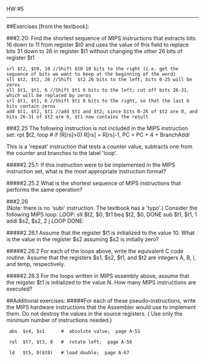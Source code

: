 
HW #5
*****

##Exercises [from the textbook]:
 
###2.20:
Find the shortest sequence of MIPS instructions that extracts bits 16 down to 11 from register $t0 
and uses the value of this field to replace bits 31 down to 26 in register $t1 without changing 
the other 26 bits of register $t1

    srl $t2, $t0, 10 //Shift $t0 10 bits to the right (i.e. get the sequence of bits we want to keep at the beginning of the word)
    sll $t2, $t2, 26 //Shift  $t2 26 bits to the left; bits 0-25 will be zeros
    sll $t1, $t1, 6 //Shift $t1 6 bits to the left; cut off bits 26-31, which will be replaced by zeros
    srl $t1, $t1, 6 //Shift $t1 6 bits to the right, so that the last 6 bits contain zeros
    add $t1, $t2, $t1 //add $t1 and $t2; since bits 0-26 of $t2 are 0, and bits 26-31 of $t2 are 0, $t1 now contains the result
 
###2.25 
The following instruction is not included in the MIPS instruction set:
    rpt $t2, loop # if (R[rs]>0) R[rs] = R[rs]-1, PC = PC + 4 + BranchAddr

This is a 'repeat' instruction that tests a counter value, subtracts one from the counter and branches to the label 'loop'.

#####2.25.1:
If this instruction were to be implemented in the MIPS instruction set, what is the most appropriate instruction format?

#####2.25.2
What is the shortest sequence of MIPS instructions that performs the same operation?
 
###2.26  
(Note: there is no 'subi' instruction. The textbook has a 'typo'.)
Consider the following MIPS loop:
    LOOP: slt $t2, $0, $t1
        beq $t2, $0, DONE
        sub $t1, $t1, 1
        addi $s2, $s2, 2
        j    LOOP
    DONE:

#####2.26.1
Assume that the register $t1 is initialized to the value 10. What is the value in the register $s2 assuming $s2 is initially zero?

#####2.26.2
For each of the loops above, write the equivalent C code routine. Assume that the registers $s1, $s2, $t1, and $t2 are integers A, B, i, and temp, respectively.

#####2.26.3
For the loops written in MIPS assembly above, assume that the reigster $t1 is initialized to the value N. How many MIPS instructions are executed?

##Additional exercises:
#####For each of these pseudo-instructions, write the MIPS hardware instructions that the Assembler would use to implement them.  Do not destroy the values in the source registers.  ( Use only the minimum number of instructions needed.)
 
     abs  $s4, $s1      #  absolute value;  page A-51
 
     rol  $t7, $t3, 8   #  rotate left;  page A-56
 
     ld   $t5, 0($t8)   # load double;  page A-67
